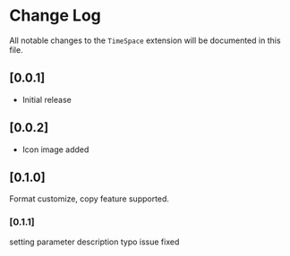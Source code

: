 # Change Log

All notable changes to the `TimeSpace` extension will be documented in this file.

<!--Check [Keep a Changelog](http://keepachangelog.com/) for recommendations on how to structure this file. -->

## [0.0.1]

-   Initial release

## [0.0.2]

-   Icon image added

## [0.1.0]

Format customize, copy feature supported.

### [0.1.1]

setting parameter description typo issue fixed
